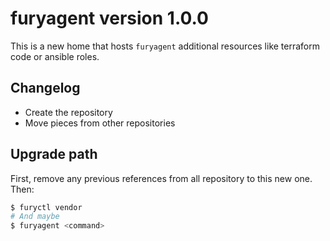 # furyagent version 1.0.0

This is a new home that hosts `furyagent` additional resources like terraform code or ansible roles.

## Changelog

- Create the repository
- Move pieces from other repositories


## Upgrade path

First, remove any previous references from all repository to this new one. Then:

```bash
$ furyctl vendor
# And maybe
$ furyagent <command>
```
